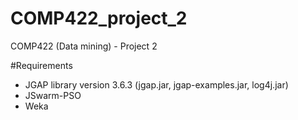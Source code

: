 # COMP422_project_2
COMP422 (Data mining) - Project 2

#Requirements
- JGAP library version 3.6.3 (jgap.jar, jgap-examples.jar, log4j.jar)
- JSwarm-PSO
- Weka
